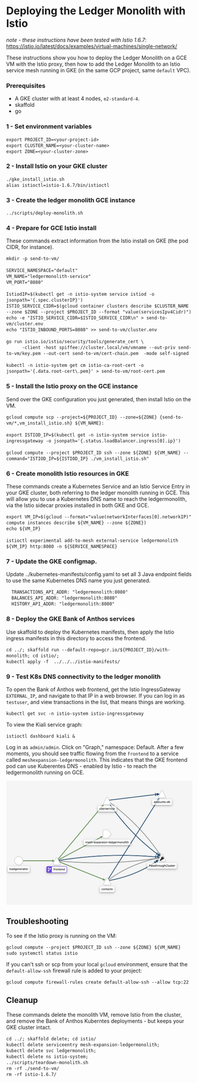 # Deploying the Ledger Monolith with Istio

*note - these instructions have been tested with Istio 1.6.7*: https://istio.io/latest/docs/examples/virtual-machines/single-network/ 


These instructions show you how to deploy the Ledger Monolith on a GCE VM with the Istio proxy, then how to add the Ledger Monolith to an Istio service mesh running in GKE (in the same GCP project, same `default` VPC). 


### Prerequisites 

- A GKE cluster with at least 4 nodes, `e2-standard-4`. 
- skaffold
- go 

### 1 - Set environment variables 

```
export PROJECT_ID=<your-project-id>
export CLUSTER_NAME=<your-cluster-name>
export ZONE=<your-cluster-zone>
```

### 2 - Install Istio on your GKE cluster 

```
./gke_install_istio.sh
alias istioctl=istio-1.6.7/bin/istioctl
```


### 3 - Create the ledger monolith GCE instance 

```
../scripts/deploy-monolith.sh
```


### 4 - Prepare for GCE Istio install 

These commands extract information from the Istio install on GKE (the pod CIDR, for instance).

```
mkdir -p send-to-vm/ 

SERVICE_NAMESPACE="default"
VM_NAME="ledgermonolith-service"
VM_PORT="8080"

IstiodIP=$(kubectl get -n istio-system service istiod -o jsonpath='{.spec.clusterIP}')
ISTIO_SERVICE_CIDR=$(gcloud container clusters describe $CLUSTER_NAME --zone $ZONE --project $PROJECT_ID --format "value(servicesIpv4Cidr)")
echo -e "ISTIO_SERVICE_CIDR=$ISTIO_SERVICE_CIDR\n" > send-to-vm/cluster.env
echo "ISTIO_INBOUND_PORTS=8080" >> send-to-vm/cluster.env

go run istio.io/istio/security/tools/generate_cert \
      -client -host spiffee://cluster.local/vm/vmname --out-priv send-to-vm/key.pem --out-cert send-to-vm/cert-chain.pem  -mode self-signed

kubectl -n istio-system get cm istio-ca-root-cert -o jsonpath='{.data.root-cert\.pem}' > send-to-vm/root-cert.pem
```

### 5 - Install the Istio proxy on the GCE instance 

Send over the GKE configuration you just generated, then install Istio on the VM.

```
gcloud compute scp --project=${PROJECT_ID} --zone=${ZONE} {send-to-vm/*,vm_install_istio.sh} ${VM_NAME}:

export ISTIOD_IP=$(kubectl get -n istio-system service istio-ingressgateway -o jsonpath='{.status.loadBalancer.ingress[0].ip}')

gcloud compute --project $PROJECT_ID ssh --zone ${ZONE} ${VM_NAME} --command="ISTIOD_IP=${ISTIOD_IP} ./vm_install_istio.sh"
```


### 6 - Create monolith Istio resources in GKE 

These commands create a Kubernetes Service and an Istio Service Entry in your GKE cluster, both referring to the ledger monolith running in GCE. This will allow you to use a Kubernetes DNS name to reach the ledgermonolith, via the Istio sidecar proxies installed in both GKE and GCE.

```
export VM_IP=$(gcloud --format="value(networkInterfaces[0].networkIP)" compute instances describe ${VM_NAME} --zone ${ZONE})
echo ${VM_IP}

istioctl experimental add-to-mesh external-service ledgermonolith ${VM_IP} http:8080 -n ${SERVICE_NAMESPACE}
```

### 7 - Update the GKE configmap. 

Update ../kubernetes-manifests/config.yaml to set all 3 Java endpoint fields to use the same Kubernetes DNS name you just generated. 

```
  TRANSACTIONS_API_ADDR: "ledgermonolith:8080"
  BALANCES_API_ADDR: "ledgermonolith:8080"
  HISTORY_API_ADDR: "ledgermonolith:8080"
```

### 8 - Deploy the GKE Bank of Anthos services 

Use skaffold to deploy the Kubernetes manifests, then apply the Istio ingress manifests in this directory to access the frontend. 


```
cd ../; skaffold run --default-repo=gcr.io/${PROJECT_ID}/with-monolith; cd istio/;  
kubectl apply -f  ../../../istio-manifests/
```


### 9 - Test K8s DNS connectivity to the ledger monolith

To open the Bank of Anthos web frontend, get the Istio IngressGateway `EXTERNAL_IP`, and navigate to that IP in a web browser. If you can log in as `testuser`, and view transactions in the list, that means things are working.

```
kubectl get svc -n istio-system istio-ingressgateway 
```


To view the Kiali service graph: 

```
istioctl dashboard kiali & 
```

Log in as `admin/admin`. Click on "Graph," namespace: Default. After a few moments, you should see traffic flowing from the `frontend` to a service called `meshexpansion-ledgermonolith`. This indicates that the GKE frontend pod can use Kuberentes DNS - enabled by Istio - to reach the ledgermonolith running on GCE. 

![](kiali-screenshot.png)


## Troubleshooting 

To see if the Istio proxy is running on the VM:

```
gcloud compute --project $PROJECT_ID ssh --zone ${ZONE} ${VM_NAME}
sudo systemctl status istio
```

If you can't ssh or scp from your local `gcloud` environment, ensure that the `default-allow-ssh` firewall rule is added to your project: 

```
gcloud compute firewall-rules create default-allow-ssh --allow tcp:22
```


## Cleanup 

These commands delete the monolith VM, remove Istio from the cluster, and remove the Bank of Anthos Kuberntes deployments - but keeps your GKE cluster intact. 

```
cd ../; skaffold delete; cd istio/ 
kubectl delete serviceentry mesh-expansion-ledgermonolith;
kubectl delete svc ledgermonolith; 
kubectl delete ns istio-system;
../scripts/teardown-monolith.sh
rm -rf ./send-to-vm/
rm -rf istio-1.6.7/
```